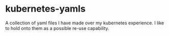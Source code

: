 # kubernetes-yamls
A collection of yaml files I have made over my kubernetes experience. I like to hold onto them as a possible re-use capability.
